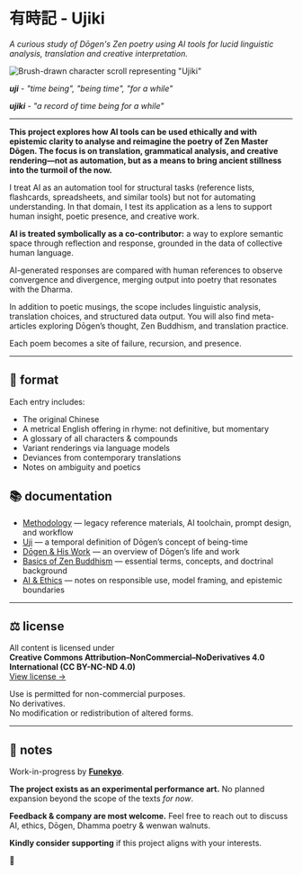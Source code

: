 # 有時記 - Ujiki
*A curious study of Dōgen's Zen poetry using AI tools for lucid linguistic analysis, translation and creative interpretation.*

![Brush-drawn character scroll representing "Ujiki"](https://github.com/user-attachments/assets/84065bb8-5d25-4fa8-8033-2e3c6a4ae5a2)

***uji*** - *"time being", "being time", "for a while"*

***ujiki*** - *"a record of time being for a while"*

---

**This project explores how AI tools can be used ethically and with epistemic clarity to analyse and reimagine the poetry of Zen Master Dōgen. The focus is on translation, grammatical analysis, and creative rendering—not as automation, but as a means to bring ancient stillness into the turmoil of the now.**

I treat AI as an automation tool for structural tasks (reference lists, flashcards, spreadsheets, and similar tools) but not for automating understanding. In that domain, I test its application as a lens to support human insight, poetic presence, and creative work.

**AI is treated symbolically as a co-contributor:** a way to explore semantic space through reflection and response, grounded in the data of collective human language.

AI-generated responses are compared with human references to observe convergence and divergence, merging output into poetry that resonates with the Dharma.

In addition to poetic musings, the scope includes linguistic analysis, translation choices, and structured data output. You will also find meta-articles exploring Dōgen’s thought, Zen Buddhism, and translation practice.

Each poem becomes a site of failure, recursion, and presence.  

---

## 📄 format

Each entry includes:

- The original Chinese
- A metrical English offering in rhyme: not definitive, but momentary
- A glossary of all characters & compounds
- Variant renderings via language models
- Deviances from contemporary translations
- Notes on ambiguity and poetics

## 📚 documentation

- [Methodology](link) — legacy reference materials, AI toolchain, prompt design, and workflow  
- [Uji](link) — a temporal definition of Dōgen’s concept of being-time
- [Dōgen & His Work](link) — an overview of Dōgen’s life and work
- [Basics of Zen Buddhism](link) — essential terms, concepts, and doctrinal background
- [AI & Ethics](link) — notes on responsible use, model framing, and epistemic boundaries

---

## ⚖️ license

All content is licensed under  
**Creative Commons Attribution–NonCommercial–NoDerivatives 4.0 International (CC BY-NC-ND 4.0)**  
[View license →](https://creativecommons.org/licenses/by-nc-nd/4.0/)

Use is permitted for non-commercial purposes.  
No derivatives.  
No modification or redistribution of altered forms.

---

## 📝 notes

Work-in-progress by **[Funekyo](link)**.

**The project exists as an experimental performance art.** No planned expansion beyond the scope of the texts *for now*.  

**Feedback & company are most welcome.** Feel free to reach out to discuss AI, ethics, Dōgen, Dhamma poetry & wenwan walnuts.

**Kindly consider supporting** if this project aligns with your interests.

🌸
